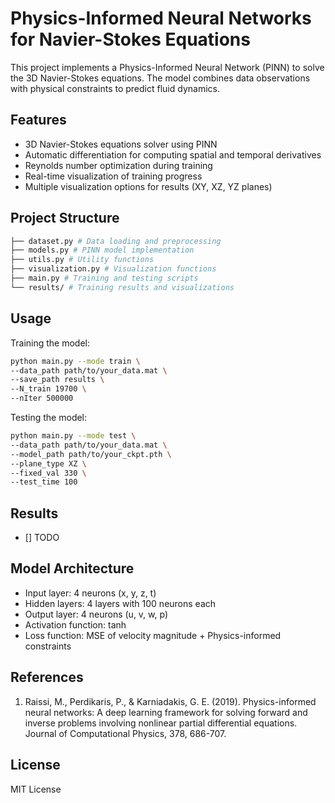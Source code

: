 # Physics-Informed Neural Networks for Navier-Stokes Equations

This project implements a Physics-Informed Neural Network (PINN) to solve the 3D Navier-Stokes equations. The model combines data observations with physical constraints to predict fluid dynamics.

## Features

- 3D Navier-Stokes equations solver using PINN
- Automatic differentiation for computing spatial and temporal derivatives
- Reynolds number optimization during training
- Real-time visualization of training progress
- Multiple visualization options for results (XY, XZ, YZ planes)

## Project Structure 
```bash
├── dataset.py # Data loading and preprocessing
├── models.py # PINN model implementation
├── utils.py # Utility functions
├── visualization.py # Visualization functions
├── main.py # Training and testing scripts
└── results/ # Training results and visualizations
```

## Usage

Training the model:
```bash
python main.py --mode train \
--data_path path/to/your_data.mat \
--save_path results \
--N_train 19700 \
--nIter 500000
```

Testing the model:
```bash
python main.py --mode test \
--data_path path/to/your_data.mat \
--model_path path/to/your_ckpt.pth \
--plane_type XZ \
--fixed_val 330 \
--test_time 100
```


## Results
- [] TODO



## Model Architecture

- Input layer: 4 neurons (x, y, z, t)
- Hidden layers: 4 layers with 100 neurons each
- Output layer: 4 neurons (u, v, w, p)
- Activation function: tanh
- Loss function: MSE of velocity magnitude + Physics-informed constraints

## References

1. Raissi, M., Perdikaris, P., & Karniadakis, G. E. (2019). Physics-informed neural networks: A deep learning framework for solving forward and inverse problems involving nonlinear partial differential equations. Journal of Computational Physics, 378, 686-707.

## License

MIT License
